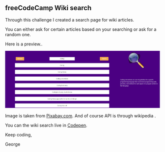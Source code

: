 
freeCodeCamp Wiki search
-------------------------

Through this challenge I created a search page for wiki articles.

You can either ask for certain articles based on your searching or ask for a random one.

Here is a preview..

![Wiki search](wiki-preview.PNG)

Image is taken from [Pixabay.com](https://www.pixabay.com/).
And of course API is through wikipedia .

You can the wiki search live in [Codepen](https://codepen.io/GeorgeLin/pen/ZyWrOW).

Keep coding,

George


